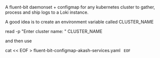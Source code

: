 A fluent-bit daemonset + configmap for any kubernetes cluster to gather, process and ship logs to a Loki instance.

A good idea is to create an environment variable called CLUSTER_NAME 

read -p "Enter cluster name: " CLUSTER_NAME

and then use 

cat << EOF > fluent-bit-configmap-akash-services.yaml <code here> EOF
